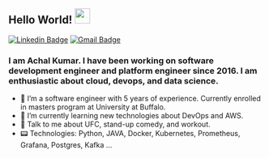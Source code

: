 ## Hello World! <img src="https://raw.githubusercontent.com/iampavangandhi/iampavangandhi/master/gifs/Hi.gif" width="30px"></h2>
[![Linkedin Badge](https://img.shields.io/badge/-Achal_Kumar-blue?style=flat-square&logo=Linkedin&logoColor=white&link=https://www.linkedin.com/in/achalk14//)](https://www.linkedin.com/in/achalk14/) [![Gmail Badge](https://img.shields.io/badge/-achal9256@gmail.com-c14438?style=flat-square&logo=Gmail&logoColor=white&link=mailto:achal9256@gmail.com)](mailto:achal9256@gmail.com)

### I am Achal Kumar. I have been working on software development engineer and platform engineer since 2016. I am enthusiastic about cloud, devops, and data science.

- 🔭 I’m a software engineer with 5 years of experience. Currently enrolled in masters program at University at Buffalo. 
- 🌱 I’m currently learning new technologies about DevOps and AWS.
- 💬 Talk to me about UFC, stand-up comedy, and workout.
- 📟 Technologies: Python, JAVA, Docker, Kubernetes, Prometheus, Grafana, Postgres, Kafka ...
